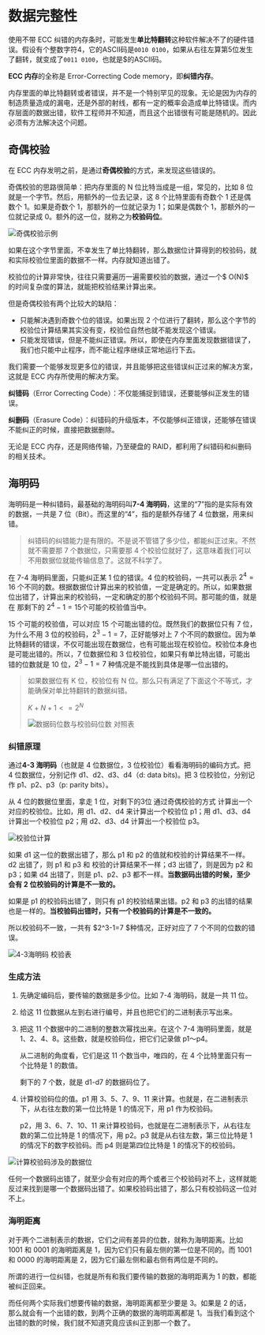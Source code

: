 # 数据完整性

使用不带 ECC 纠错的内存条时，可能发生**单比特翻转**这种软件解决不了的硬件错误。假设有个整数字符4，它的ASCII码是`0010 0100`，如果从右往左算第5位发生了翻转，就变成了`0011 0100`，也就是$的ASCII码。

**ECC 内存**的全称是 Error-Correcting Code memory，即**纠错内存**。

内存里面的单比特翻转或者错误，并不是一个特别罕见的现象。无论是因为内存的制造质量造成的漏电，还是外部的射线，都有一定的概率会造成单比特错误。而内存层面的数据出错，软件工程师并不知道，而且这个出错很有可能是随机的。因此必须有方法解决这个问题。



## 奇偶校验

在 ECC 内存发明之前，是通过**奇偶校验**的方式，来发现这些错误的。

奇偶校验的思路很简单：把内存里面的 N 位比特当成是一组，常见的，比如 8 位就是一个字节。然后，用额外的一位去记录，这 8 个比特里面有奇数个 1 还是偶数个 1。如果是奇数个 1，那额外的一位就记录为 1；如果是偶数个 1，那额外的一位就记录成 0。额外的这一位，就称之为**校验码位**。

![奇偶校验示例](数据完整性.assets/1591626936315.png)

如果在这个字节里面，不幸发生了单比特翻转，那么数据位计算得到的校验码，就和实际校验位里面的数据不一样。内存就知道出错了。

校验位的计算非常快，往往只需要遍历一遍需要校验的数据，通过一个$ O(N)$ 的时间复杂度的算法，就能把校验结果计算出来。

但是奇偶校验有两个比较大的缺陷：

- 只能解决遇到奇数个位的错误。如果出现 2 个位进行了翻转，那么这个字节的校验位计算结果其实没有变，校验位自然也就不能发现这个错误。
- 只能发现错误，但是不能纠正错误。所以，即使在内存里面发现数据错误了，我们也只能中止程序，而不能让程序继续正常地运行下去。

我们需要一个能够发现更多位的错误，并且能够把这些错误纠正过来的解决方案，这就是 ECC 内存所使用的解决方案。

**纠错码**（Error Correcting Code）：不仅能捕捉到错误，还要能够纠正发生的错误。

**纠删码**（Erasure Code）：纠错码的升级版本，不仅能够纠正错误，还能够在错误不能纠正的时候，直接把数据删除。

无论是 ECC 内存，还是网络传输，乃至硬盘的 RAID，都利用了纠错码和纠删码的相关技术。



## 海明码

海明码是一种纠错码，最基础的海明码叫**7-4 海明码**，这里的“7”指的是实际有效的数据，一共是 7 位（Bit）。而这里的“4”，指的是额外存储了 4 位数据，用来纠错。

> 纠错码的纠错能力是有限的。不是说不管错了多少位，都能纠正过来。不然就不需要那 7 个数据位，只需要那 4 个校验位就好了，这意味着我们可以不用数据位就能传输信息了。这就不科学了。

在 7-4 海明码里面，只能纠正某 1 位的错误。4 位的校验码，一共可以表示 $2^4 = 16$ 个不同的数。根据数据位计算出来的校验值，一定是确定的。所以，如果数据位出错了，计算出来的校验码，一定和确定的那个校验码不同。那可能的值，就是在  那剩下的 $2^4 - 1 = 15$个可能的校验值当中。

15 个可能的校验值，可以对应 15 个可能出错的位。既然我们的数据位只有 7 位，为什么不用 3 位的校验码，$2^3 - 1 = 7$，正好能够对上 7 个不同的数据位。因为单比特翻转的错误，不仅可能出现在数据位，也有可能出现在校验位。校验位本身也是可能出错的。所以，7 位数据位和 3 位校验位，如果只有单比特出错，可能出错的位数就是 10 位，$2^3 - 1 = 7$ 种情况是不能找到具体是哪一位出错的。

> 如果数据位有 K 位，校验位有 N 位。那么只有满足了下面这个不等式，才能确保对单比特翻转的数据纠错。
>
> $K + N + 1 <= 2^N$
>
> ![数据码位数与校验码位数 对照表](数据完整性.assets/1591628731905.png)



### 纠错原理

通过**4-3 海明码**（也就是 4 位数据位，3 位校验位）看看海明码的编码方式。把 4 位数据位，分别记作 d1、d2、d3、d4（d: data bits)。把 3 位校验位，分别记作 p1、p2、p3（p:  parity bits）。

从 4 位的数据位里面，拿走 1 位，对剩下的3位 通过奇偶校验的方式 计算出一个对应的校验位。比如，用 d1、d2、d4 来计算出一个校验位 p1；用 d1、d3、d4 计算出一个校验位 p2；用 d2、d3、d4 计算出一个校验位 p3。

![校验位计算](数据完整性.assets/1591629075568.png)

如果 d1 这一位的数据出错了，那么 p1 和 p2 的值就和校验的计算结果不一样。d2 出错了，则 p1 和 p3 和 校验的计算结果不一样；d3 出错了，则是因为 p2 和 p3；如果 d4 出错了，则是 p1、p2、p3 都不一样。**当数据码出错的时候，至少会有 2 位校验码的计算是不一致的。**

如果是 p1 的校验码出错了，则只有 p1 的校验结果出错。p2 和 p3 的出错的结果也是一样的。**当校验码出错时，只有一个校验码的计算是不一致的。**

所以校验码不一致，一共有 $2^3-1=7 $种情况，正好对应了 7 个不同的位数的错误。

![4-3海明码 校验表](数据完整性.assets/1591629256150.png)



### 生成方法

1. 先确定编码后，要传输的数据是多少位。比如 7-4 海明码，就是一共 11 位。

2. 给这 11 位数据从左到右进行编号，并且也把它们的二进制表示写出来。

3. 把这 11 个数据中的二进制的整数次幂找出来。在这个 7-4 海明码里面，就是 1、2、4、8。这些数，就是校验码位，把它们记录做 p1～p4。

   从二进制的角度看，它们是这 11 个数当中，唯四的，在 4 个比特里面只有一个比特是 1 的数值。

   剩下的 7 个数，就是 d1-d7 的数据码位了。

4. 计算校验码位的值。p1 用 3、5、7、9、11 来计算。也就是，在二进制表示下，从右往左数的第一位比特是 1 的情况下，用 p1 作为校验码。

   p2，用 3、6、7、10、11 来计算校验码，也就是在二进制表示下，从右往左数的第二位比特是 1 的情况下，用 p2。p3 就是从右往左数，第三位比特是 1 的情况下的数字校验码。而 p4 则是第四位比特是 1 的情况下的校验码。

![计算校验码涉及的数据位](数据完整性.assets/1591629610472.png)

任何一个数据码出错了，就至少会有对应的两个或者三个校验码对不上，这样就能反过来找到是哪一个数据码出错了。如果校验码出错了，那么只有校验码这一位对不上。



### 海明距离

对于两个二进制表示的数据，它们之间有差异的位数，就称为海明距离。比如 1001 和 0001 的海明距离是 1，因为它们只有最左侧的第一位是不同的。而 1001 和 0000 的海明距离是 2，因为它们最左侧和最右侧有两位是不同的。

所谓的进行一位纠错，也就是所有和我们要传输的数据的海明距离为 1 的数，都能被纠正回来。

而任何两个实际我们想要传输的数据，海明距离都至少要是 3。如果是 2 的话，那么就会有一个出错的数，到两个正确的数据的海明距离都是 1。当我们看到这个出错的数的时候，我们就不知道究竟应该纠正到那一个数了。





